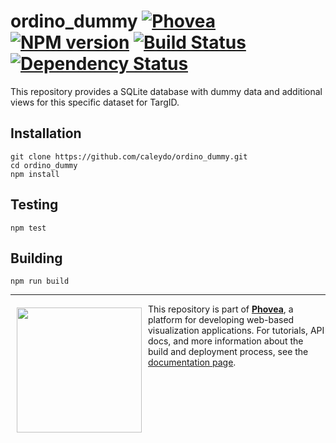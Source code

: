 ordino_dummy [![Phovea][phovea-image]][phovea-url] [![NPM version][npm-image]][npm-url] [![Build Status][travis-image]][travis-url] [![Dependency Status][daviddm-image]][daviddm-url]
=====================

This repository provides a SQLite database with dummy data and additional views for this specific dataset for TargID.

Installation
------------

```
git clone https://github.com/caleydo/ordino_dummy.git
cd ordino_dummy
npm install
```

Testing
-------

```
npm test
```

Building
--------

```
npm run build
```



***

<a href="https://caleydo.org"><img src="http://caleydo.org/assets/images/logos/caleydo.svg" align="left" width="200px" hspace="10" vspace="6"></a>
This repository is part of **[Phovea](http://phovea.caleydo.org/)**, a platform for developing web-based visualization applications. For tutorials, API docs, and more information about the build and deployment process, see the [documentation page](http://phovea.caleydo.org).


[phovea-image]: https://img.shields.io/badge/Phovea-Client%20Plugin-F47D20.svg
[phovea-url]: https://phovea.caleydo.org
[npm-image]: https://badge.fury.io/js/ordino_dummy.svg
[npm-url]: https://npmjs.org/package/ordino_dummy
[travis-image]: https://travis-ci.org/caleydo/ordino_dummy.svg?branch=master
[travis-url]: https://travis-ci.org/caleydo/ordino_dummy
[daviddm-image]: https://david-dm.org/caleydo/ordino_dummy/status.svg
[daviddm-url]: https://david-dm.org/caleydo/ordino_dummy
